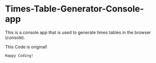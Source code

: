 # Times-Table-Generator-Console-app
This is a console app that is used to generate times tables in the browser (console).

This Code is original!

```
Happy Coding!
```

